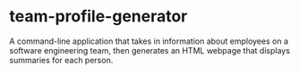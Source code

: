 # team-profile-generator
A command-line application that takes in information about employees on a software engineering team, then generates an HTML webpage that displays summaries for each person. 
